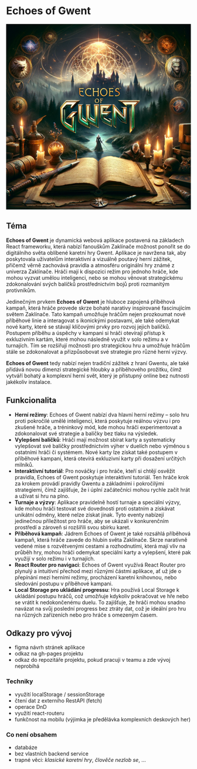 # Echoes of Gwent

![introductory image](introductory_image.webp)

## Téma

**Echoes of Gwent** je dynamická webová aplikace postavená na základech React frameworku, která nabízí fanouškům Zaklínače možnost ponořit se do digitálního světa oblíbené karetní hry Gwent. Aplikace je navržena tak, aby poskytovala uživatelům interaktivní a vizuálně poutavý herní zážitek, přičemž věrně zachovává pravidla a atmosféru originální hry známé z univerza Zaklínače. Hráči mají k dispozici režim pro jednoho hráče, kde mohou vyzvat umělou inteligenci, nebo se mohou věnovat strategickému zdokonalování svých balíčků prostřednictvím bojů proti rozmanitým protivníkům.

Jedinečným prvkem **Echoes of Gwent** je hluboce zapojená příběhová kampaň, která hráče provede skrze bohaté narativy inspirované fascinujícím světem Zaklínače. Tato kampaň umožňuje hráčům nejen prozkoumat nové příběhové linie a interagovat s ikonickými postavami, ale také odemykat nové karty, které se stávají klíčovými prvky pro rozvoj jejich balíčků. Postupem příběhu a úspěchy v kampani si hráči otevírají přístup k exkluzivním kartám, které mohou následně využít v solo režimu a v turnajích. Tím se rozšiřují možnosti pro strategickou hru a umožňuje hráčům stále se zdokonalovat a přizpůsobovat své strategie pro různé herní výzvy.

**Echoes of Gwent** tedy nabízí nejen tradiční zážitek z hraní Gwentu, ale také přidává novou dimenzi strategické hloubky a příběhového prožitku, čímž vytváří bohatý a komplexní herní svět, který je přístupný online bez nutnosti jakékoliv instalace.

## Funkcionalita
- **Herní režimy**: Echoes of Gwent nabízí dva hlavní herní režimy – solo hru proti pokročilé umělé inteligenci, která poskytuje reálnou výzvu i pro zkušené hráče, a tréninkový mód, kde mohou hráči experimentovat a zdokonalovat své strategie a balíčky bez tlaku na výsledek.
- **Vylepšení balíčků**: Hráči mají možnost sbírat karty a systematicky vylepšovat své balíčky prostřednictvím výher v duelích nebo výměnou s ostatními hráči či systémem. Nové karty lze získat také postupem v příběhové kampani, která otevírá exkluzivní karty při dosažení určitých milníků.
- **Interaktivní tutoriál**: Pro nováčky i pro hráče, kteří si chtějí osvěžit pravidla, Echoes of Gwent poskytuje interaktivní tutoriál. Ten hráče krok za krokem provádí pravidly Gwentu a základními i pokročilými strategiemi, čímž zajišťuje, že i úplní začátečníci mohou rychle začít hrát a užívat si hru na plno.
- **Turnaje a výzvy**: Aplikace pravidelně hostí turnaje a speciální výzvy, kde mohou hráči testovat své dovednosti proti ostatním a získávat unikátní odměny, které nelze získat jinak. Tyto eventy nabízejí jedinečnou příležitost pro hráče, aby se ukázali v konkurenčním prostředí a zároveň si rozšířili svou sbírku karet.
- **Příběhová kampaň**: Jádrem Echoes of Gwent je také rozsáhlá příběhová kampaň, která hráče zavede do hlubin světa Zaklínače. Skrze narativně vedené mise s rozvětvenými cestami a rozhodnutími, která mají vliv na průběh hry, mohou hráči odemykat speciální karty a vylepšení, které pak využijí v solo režimu i v turnajích.
- **React Router pro navigaci**: Echoes of Gwent využívá React Router pro plynulý a intuitivní přechod mezi různými částmi aplikace, ať už jde o přepínání mezi herními režimy, procházení karetní knihovnou, nebo sledování postupu v příběhové kampani.
- **Local Storage pro ukládání progressu**: Hra používá Local Storage k ukládání postupu hráčů, což umožňuje kdykoliv pokračovat ve hře nebo se vrátit k nedokončenému duelu. To zajišťuje, že hráči mohou snadno navázat na svůj poslední progress bez ztráty dat, což je ideální pro hru na různých zařízeních nebo pro hráče s omezeným časem.

## Odkazy pro vývoj

- figma návrh stránek aplikace
- odkaz na gh-pages projektu
- odkaz do repozitáře projektu, pokud pracuji v teamu a zde vývoj neprobíhá

### Techniky

- využití localStorage / sessionStorage
- čtení dat z externího RestAPI (fetch)
- operace DnD
- využití react-routeru
- funkčnost na mobilu (výjimka je předělávka komplexních deskových her)

### Co není obsahem 

- databáze
- bez vlastních backend service
- trapné věci: *klasické karetní hry*, *člověče nezlob se*, ...
